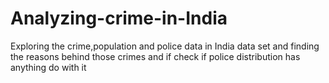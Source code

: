 # Analyzing-crime-in-India
Exploring the crime,population and police data in India data set and finding the reasons behind those crimes and if check if police distribution has anything do with it
